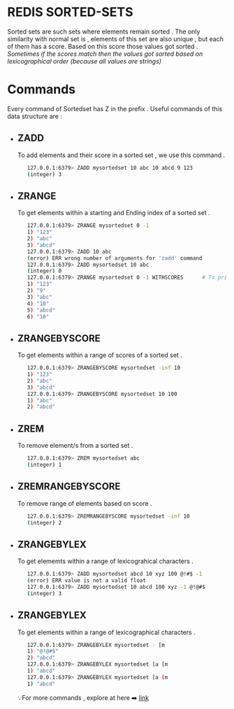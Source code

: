# REDIS SORTED-SETS

Sorted sets are such sets where elements remain sorted . The only similarity with normal set is , elements of this set are also unique , but each of them has a score. Based on this score those values got sorted . _Sometimes if the scores match then the values got sorted based on lexicographical order (because all values are strings)_

# Commands
Every command of Sortedset has Z in the prefix . Useful commands of this data structure are :

- ## ZADD
  To add elements and their score in a sorted set , we use this command .
  
  ```bash
     127.0.0.1:6379> ZADD mysortedset 10 abc 10 abcd 9 123
     (integer) 3
  ```

- ## ZRANGE
  To get elements within a starting and Ending index of a sorted set .

  ```bash
     127.0.0.1:6379> ZRANGE mysortedset 0 -1
     1) "123"
     2) "abc"
     3) "abcd"
     127.0.0.1:6379> ZADD 10 abc
     (error) ERR wrong number of arguments for 'zadd' command
     127.0.0.1:6379> ZADD mysortedset 10 abc
     (integer) 0
     127.0.0.1:6379> ZRANGE mysortedset 0 -1 WITHSCORES      # To print Scores of the elements
     1) "123"
     2) "9"
     3) "abc"
     4) "10"
     5) "abcd"
     6) "10"
  ```

- ## ZRANGEBYSCORE
  To get elements within a range of scores of a sorted set .

  ```bash
     127.0.0.1:6379> ZRANGEBYSCORE mysortedset -inf 10
     1) "123"
     2) "abc"
     3) "abcd"
     127.0.0.1:6379> ZRANGEBYSCORE mysortedset 10 100
     1) "abc"
     2) "abcd"
  ```

- ## ZREM
  To remove element/s from a sorted set .
  
  ```bash
     127.0.0.1:6379> ZREM mysortedset abc
     (integer) 1
  ```

- ## ZREMRANGEBYSCORE
  To remove range of elements based on score .

  ```bash
     127.0.0.1:6379> ZREMRANGEBYSCORE mysortedset -inf 10
     (integer) 2
  ```
  
- ## ZRANGEBYLEX
  To get elememts within a range of lexicograhical characters .

  ```bash
     127.0.0.1:6379> ZADD mysortedset abcd 10 xyz 100 @!#$ -1
     (error) ERR value is not a valid float
     127.0.0.1:6379> ZADD mysortedset 10 abcd 100 xyz -1 @!@#$
     (integer) 3

  ```

- ## ZRANGEBYLEX
  To get elements within a range of lexicographical characters .

  ```bash
     127.0.0.1:6379> ZRANGEBYLEX mysortedset - [m
     1) "@!@#$"
     2) "abcd"
     127.0.0.1:6379> ZRANGEBYLEX mysortedset [a [m
     1) "abcd"
     127.0.0.1:6379> ZRANGEBYLEX mysortedset [a (m
     1) "abcd"
  ```

  💡For more commands , explore at here ➡️ [link](https://redis.io/docs/latest/commands/?group=sorted-set)
